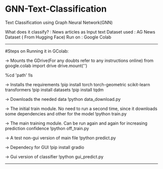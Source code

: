 # GNN-Text-Classification
Text Classification using Graph Neural Network(GNN)

What does it classify? : News articles as Input text
Dataset used : AG News Dataset ( From Hugging Face)
Run on : Google Colab

**********************************************************************************************************************************************
#Steps on Running it in GColab:

-> Mounts the GDrive(For any doubts refer to any instructions online)
from google.colab import drive
drive.mount('')

%cd 'path'
!ls

-> Installs the requirements
!pip install torch torch-geometric scikit-learn transformers
!pip install datasets
!pip install tqdm

-> Downloads the needed data
!python data_download.py

-> The initial train module. No need to run a second time, since it downloads some dependencies and other for the model
!python train.py

-> The main training module. Can be run again and again for increasing prediction confidence 
!python off_train.py

-> A test non-gui version of main file
!python predict.py

-> Dependecy for GUI
!pip install gradio

-> Gui version of classifier
!python gui_predict.py
***********************************************************************************************************************************************
